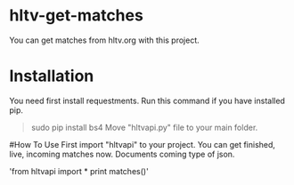 # hltv-get-matches
You can get matches from hltv.org with this project.

# Installation
You need first install requestments. Run this command if you have installed pip.
>sudo pip install bs4
Move "hltvapi.py" file to your main folder.

#How To Use
First import "hltvapi" to your project. You can get finished, live, incoming matches now.
Documents coming type of json.

'from hltvapi import *
print matches()'
